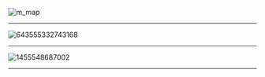 ![m_map](https://github.com/gopala-kr/Quantum-Dots/blob/master/15-VIO-Algorithms/vio-m/m_map.PNG)

-------------
![643555332743168](https://www.researchgate.net/profile/Marcy_Lowe2/publication/294579836/figure/fig1/AS:643555332743168@1530446956813/US-Value-Chain-for-Transit-Buses.png)

----------------

![1455548687002](https://www.researchgate.net/profile/Marcy_Lowe2/publication/294580055/figure/fig9/AS:329409220366344@1455548687002/Global-value-chain-of-lithium-ion-batteries-for-vehicles-with-major-global-players-and.png)

---------
